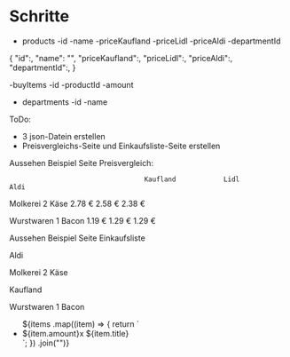 # Schritte

- products
    -id
    -name
    -priceKaufland
    -priceLidl
    -priceAldi
    -departmentId

{
        "id":,
        "name": "",
        "priceKaufland":,
        "priceLidl":,
        "priceAldi":,
        "departmentId":,
    }

-buyItems
    -id
    -productId
    -amount
- departments
    -id
    -name


ToDo:
- 3 json-Datein erstellen
- Preisvergleichs-Seite und Einkaufsliste-Seite erstellen




Aussehen Beispiel Seite Preisvergleich:

                                      Kaufland            Lidl            Aldi

Molkerei
2 Käse                                 2.78 €             2.58 €          2.38 €

Wurstwaren
1 Bacon                                1.19 €             1.29 €          1.29 €


Aussehen Beispiel Seite Einkaufsliste

Aldi

  Molkerei
  2 Käse

  Kaufland

  Wurstwaren
  1 Bacon







<ul>
		${items
      .map((item) => {
        return `<li> ${item.amount}x ${item.title}</li>`;
      })
      .join("")}
	</ul>